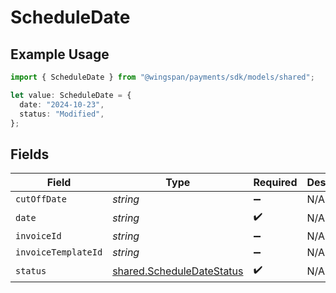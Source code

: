 # ScheduleDate

## Example Usage

```typescript
import { ScheduleDate } from "@wingspan/payments/sdk/models/shared";

let value: ScheduleDate = {
  date: "2024-10-23",
  status: "Modified",
};
```

## Fields

| Field                                                                         | Type                                                                          | Required                                                                      | Description                                                                   |
| ----------------------------------------------------------------------------- | ----------------------------------------------------------------------------- | ----------------------------------------------------------------------------- | ----------------------------------------------------------------------------- |
| `cutOffDate`                                                                  | *string*                                                                      | :heavy_minus_sign:                                                            | N/A                                                                           |
| `date`                                                                        | *string*                                                                      | :heavy_check_mark:                                                            | N/A                                                                           |
| `invoiceId`                                                                   | *string*                                                                      | :heavy_minus_sign:                                                            | N/A                                                                           |
| `invoiceTemplateId`                                                           | *string*                                                                      | :heavy_minus_sign:                                                            | N/A                                                                           |
| `status`                                                                      | [shared.ScheduleDateStatus](../../../sdk/models/shared/scheduledatestatus.md) | :heavy_check_mark:                                                            | N/A                                                                           |